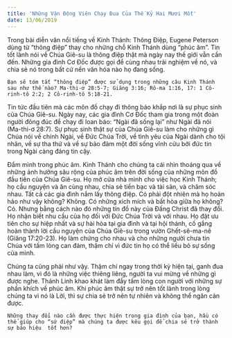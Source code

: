 ```yaml
---
title: 'Những Vận Động Viên Chạy Đua Của Thế Kỷ Hai Mươi Mốt'
date: 13/06/2019
---
```


Trong bài diễn văn nổi tiếng về Kinh Thánh: Thông Điệp, Eugene Peterson dùng từ “thông điệp” thay cho những chỗ Kinh Thánh dùng “phúc âm”. Tin tốt lành nói về Chúa Giê-su là thông điệp thật mà ngày nay thế giới vẫn cần đến. Những gia đình Cơ Đốc được gọi để cùng nhau trải nghiệm về nó, và chia sẻ nó trong bất cứ nền văn hóa nào họ đang sống. 

`Bạn sẽ tóm tắt “thông điệp” được sử dụng trong những câu Kinh Thánh sau như thế nào? Ma-thi-ơ 28:5-7; Giăng 3:16; Rô-ma 1:16, 17: 1 Cô-rinh-tô 2:2; 2 Cô-rinh-tô 5:18-21.`

Tin tức đầu tiên mà các môn đồ chạy đi thông báo khắp nơi là sự phục sinh của  Chúa Giê-su. Ngày nay, các gia đình Cơ Đốc tham gia trong một đoàn người đông đúc để chạy đi loan báo: “Ngài đã sống lại” như Ngài đã nói (Ma-thi-ơ 28:7). Sự phục sinh thật sự của Chúa Giê-su làm cho những gì Chúa nói về chính Ngài, về Đức Chúa Trời, về tình yêu của Ngài dành cho tội nhân, về sự tha thứ và về sự bảo đảm một đời sống vĩnh cửu bởi đức tin trong Ngài càng đáng tin cậy. 

Đắm mình trong phúc âm. Kinh Thánh cho chúng ta cái nhìn thoáng qua về những ảnh hưởng sâu rộng của phúc âm trên đời sống của những môn đồ đầu tiên của Chúa Giê-su. Họ mở cửa nhà mình cho việc học Kinh Thánh; họ cầu nguyện và ăn cùng nhau, chia sẻ tiền bạc và tài sản, và chăm sóc nhau. Tất cả các gia đình nắm lấy thông điệp. Có phải đột nhiên mà họ hoàn hảo như vậy không? Không. Có những xích mích và bất hòa giữa họ không? Có. Nhưng bằng cách nào đó những tín đồ này của Đấng Christ đã thay đổi. Họ nhận biết nhu cầu của họ đối với Đức Chúa Trời và với nhau. Họ đặt ưu tiên cho sự hiệp nhất và sự hài hòa tại gia đình và tại hội thánh, cố gắng hoàn thành lời cầu nguyện của Chúa Giê-su trong vườn Ghết-sê-ma-nê (Giăng 17:20-23). Họ làm chứng cho nhau và cho những người chưa tin Chúa với tấm lòng can đảm, thậm chí vì đức tin họ có thể liều bỏ sự sống của mình.

Chúng ta cũng phải như vậy. Thậm chí ngay trong thời kỳ hiện tại, ganh đua nhau làm, vì đó là những việc thiêng liêng, người ta vui mừng về những gì được nghe. Thánh Linh khao khát làm đầy tấm lòng con người với những sự phấn khích về phúc âm. Khi phúc âm thật sự trở nên tốt lành trong lòng chúng ta vì nó là Lời, thì sự chia sẻ trở nên tự nhiên và không thể ngăn cản được. 

`Những thay đổi nào cần được thực hiện trong gia đình của bạn, hầu có thể giúp cho “sứ điệp” mà chúng ta được kêu gọi để chia sẻ trở thành sự báo hiệu  tốt hơn?`